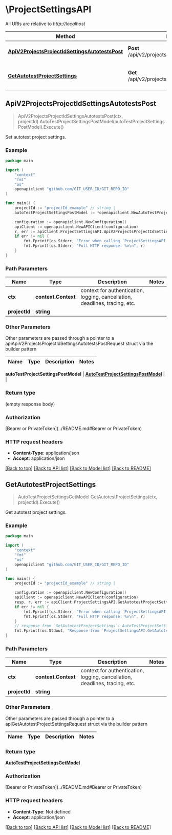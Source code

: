 # \ProjectSettingsAPI

All URIs are relative to *http://localhost*

Method | HTTP request | Description
------------- | ------------- | -------------
[**ApiV2ProjectsProjectIdSettingsAutotestsPost**](ProjectSettingsAPI.md#ApiV2ProjectsProjectIdSettingsAutotestsPost) | **Post** /api/v2/projects/{projectId}/settings/autotests | Set autotest project settings.
[**GetAutotestProjectSettings**](ProjectSettingsAPI.md#GetAutotestProjectSettings) | **Get** /api/v2/projects/{projectId}/settings/autotests | Get autotest project settings.



## ApiV2ProjectsProjectIdSettingsAutotestsPost

> ApiV2ProjectsProjectIdSettingsAutotestsPost(ctx, projectId).AutoTestProjectSettingsPostModel(autoTestProjectSettingsPostModel).Execute()

Set autotest project settings.

### Example

```go
package main

import (
	"context"
	"fmt"
	"os"
	openapiclient "github.com/GIT_USER_ID/GIT_REPO_ID"
)

func main() {
	projectId := "projectId_example" // string | 
	autoTestProjectSettingsPostModel := *openapiclient.NewAutoTestProjectSettingsPostModel(false, int32(123)) // AutoTestProjectSettingsPostModel |  (optional)

	configuration := openapiclient.NewConfiguration()
	apiClient := openapiclient.NewAPIClient(configuration)
	r, err := apiClient.ProjectSettingsAPI.ApiV2ProjectsProjectIdSettingsAutotestsPost(context.Background(), projectId).AutoTestProjectSettingsPostModel(autoTestProjectSettingsPostModel).Execute()
	if err != nil {
		fmt.Fprintf(os.Stderr, "Error when calling `ProjectSettingsAPI.ApiV2ProjectsProjectIdSettingsAutotestsPost``: %v\n", err)
		fmt.Fprintf(os.Stderr, "Full HTTP response: %v\n", r)
	}
}
```

### Path Parameters


Name | Type | Description  | Notes
------------- | ------------- | ------------- | -------------
**ctx** | **context.Context** | context for authentication, logging, cancellation, deadlines, tracing, etc.
**projectId** | **string** |  | 

### Other Parameters

Other parameters are passed through a pointer to a apiApiV2ProjectsProjectIdSettingsAutotestsPostRequest struct via the builder pattern


Name | Type | Description  | Notes
------------- | ------------- | ------------- | -------------

 **autoTestProjectSettingsPostModel** | [**AutoTestProjectSettingsPostModel**](AutoTestProjectSettingsPostModel.md) |  | 

### Return type

 (empty response body)

### Authorization

[Bearer or PrivateToken](../README.md#Bearer or PrivateToken)

### HTTP request headers

- **Content-Type**: application/json
- **Accept**: application/json

[[Back to top]](#) [[Back to API list]](../README.md#documentation-for-api-endpoints)
[[Back to Model list]](../README.md#documentation-for-models)
[[Back to README]](../README.md)


## GetAutotestProjectSettings

> AutoTestProjectSettingsGetModel GetAutotestProjectSettings(ctx, projectId).Execute()

Get autotest project settings.

### Example

```go
package main

import (
	"context"
	"fmt"
	"os"
	openapiclient "github.com/GIT_USER_ID/GIT_REPO_ID"
)

func main() {
	projectId := "projectId_example" // string | 

	configuration := openapiclient.NewConfiguration()
	apiClient := openapiclient.NewAPIClient(configuration)
	resp, r, err := apiClient.ProjectSettingsAPI.GetAutotestProjectSettings(context.Background(), projectId).Execute()
	if err != nil {
		fmt.Fprintf(os.Stderr, "Error when calling `ProjectSettingsAPI.GetAutotestProjectSettings``: %v\n", err)
		fmt.Fprintf(os.Stderr, "Full HTTP response: %v\n", r)
	}
	// response from `GetAutotestProjectSettings`: AutoTestProjectSettingsGetModel
	fmt.Fprintf(os.Stdout, "Response from `ProjectSettingsAPI.GetAutotestProjectSettings`: %v\n", resp)
}
```

### Path Parameters


Name | Type | Description  | Notes
------------- | ------------- | ------------- | -------------
**ctx** | **context.Context** | context for authentication, logging, cancellation, deadlines, tracing, etc.
**projectId** | **string** |  | 

### Other Parameters

Other parameters are passed through a pointer to a apiGetAutotestProjectSettingsRequest struct via the builder pattern


Name | Type | Description  | Notes
------------- | ------------- | ------------- | -------------


### Return type

[**AutoTestProjectSettingsGetModel**](AutoTestProjectSettingsGetModel.md)

### Authorization

[Bearer or PrivateToken](../README.md#Bearer or PrivateToken)

### HTTP request headers

- **Content-Type**: Not defined
- **Accept**: application/json

[[Back to top]](#) [[Back to API list]](../README.md#documentation-for-api-endpoints)
[[Back to Model list]](../README.md#documentation-for-models)
[[Back to README]](../README.md)

